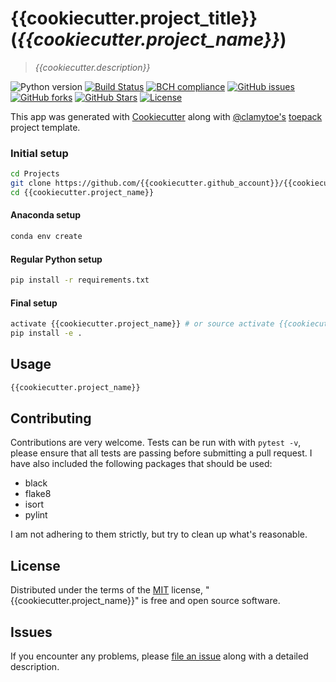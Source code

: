 # {{cookiecutter.project_title}} (*{{cookiecutter.project_name}}*)
> *{{cookiecutter.description}}*

![Python version][python-version]
[![Build Status][travis-image]][travis-url]
[![BCH compliance][bch-image]][bch-url]
[![GitHub issues][issues-image]][issues-url]
[![GitHub forks][fork-image]][fork-url]
[![GitHub Stars][stars-image]][stars-url]
[![License][license-image]][license-url]

This app was generated with [Cookiecutter](https://github.com/audreyr/cookiecutter) along with [@clamytoe's](https://github.com/clamytoe) [toepack](https://github.com/clamytoe/toepack) project template.

### Initial setup
```bash
cd Projects
git clone https://github.com/{{cookiecutter.github_account}}/{{cookiecutter.project_name}}.git
cd {{cookiecutter.project_name}}
```

#### Anaconda setup
```bash
conda env create
```

#### Regular Python setup
```bash
pip install -r requirements.txt
```

#### Final setup
```bash
activate {{cookiecutter.project_name}} # or source activate {{cookiecutter.project_name}}
pip install -e .
```

## Usage
```bash
{{cookiecutter.project_name}}
```

## Contributing
Contributions are very welcome. Tests can be run with with `pytest -v`, please ensure that all tests are passing before submitting a pull request. I have also included the following packages that should be used:
* black
* flake8
* isort
* pylint

I am not adhering to them strictly, but try to clean up what's reasonable.

## License
Distributed under the terms of the [MIT](https://opensource.org/licenses/MIT) license, "{{cookiecutter.project_name}}" is free and open source software.

## Issues
If you encounter any problems, please [file an issue](https://github.com/clamytoe/toepack/issues) along with a detailed description.


[python-version]:https://img.shields.io/badge/python-{{cookiecutter.python_version}}-brightgreen.svg
[travis-image]:https://travis-ci.org/{{cookiecutter.github_account}}/{{cookiecutter.project_name}}.svg?branch=master
[travis-url]:https://travis-ci.org/{{cookiecutter.github_account}}/{{cookiecutter.project_name}}
[bch-image]:https://bettercodehub.com/edge/badge/{{cookiecutter.github_account}}/{{cookiecutter.project_name}}?branch=master
[bch-url]:https://bettercodehub.com/
[issues-image]:https://img.shields.io/github/issues/{{cookiecutter.github_account}}/{{cookiecutter.project_name}}.svg
[issues-url]:https://github.com/{{cookiecutter.github_account}}/{{cookiecutter.project_name}}/issues
[fork-image]:https://img.shields.io/github/forks/{{cookiecutter.github_account}}/{{cookiecutter.project_name}}.svg
[fork-url]:https://github.com/{{cookiecutter.github_account}}/{{cookiecutter.project_name}}/network
[stars-image]:https://img.shields.io/github/stars/{{cookiecutter.github_account}}/{{cookiecutter.project_name}}.svg
[stars-url]:https://github.com/{{cookiecutter.github_account}}/{{cookiecutter.project_name}}/stargazers
[license-image]:https://img.shields.io/github/license/{{cookiecutter.github_account}}/{{cookiecutter.project_name}}.svg
[license-url]:https://github.com/{{cookiecutter.github_account}}/{{cookiecutter.project_name}}/blob/master/LICENSE
